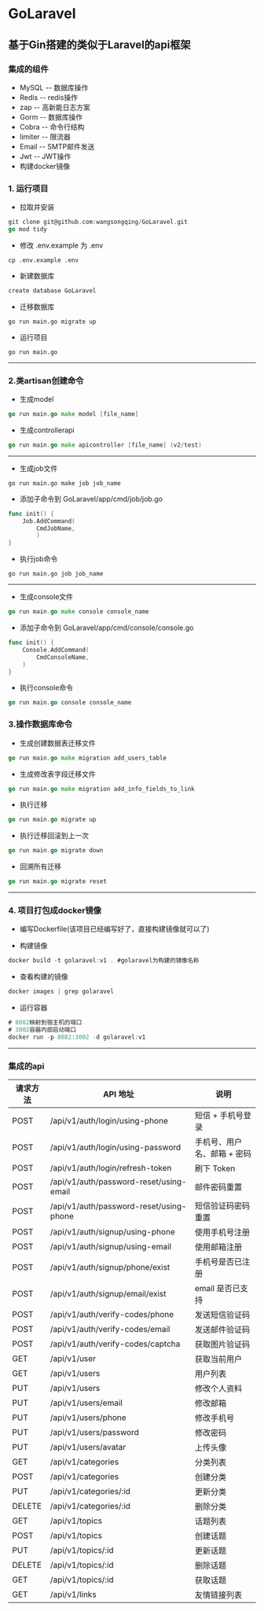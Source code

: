 # GoLaravel
## 基于Gin搭建的类似于Laravel的api框架

### 集成的组件
- MySQL -- 数据库操作
- Redis -- redis操作
- zap -- 高新能日志方案
- Gorm -- 数据库操作
- Cobra -- 命令行结构
- limiter -- 限流器
- Email -- SMTP邮件发送
- Jwt -- JWT操作
- 构建docker镜像

### 1. 运行项目

- 拉取并安装
```go
git clone git@github.com:wangsongqing/GoLaravel.git
go mod tidy
```
- 修改 .env.example 为 .env
```azure
cp .env.example .env 
```

- 新建数据库
```go
create database GoLaravel
```

- 迁移数据库
```azure
go run main.go migrate up
```
- 运行项目
```azure
go run main.go
```
---
### 2.类artisan创建命令
- 生成model
```go
go run main.go make model [file_name]
```

- 生成controllerapi
```go
go run main.go make apicontroller [file_name] (v2/test)
```


---


- 生成job文件
```azure
go run main.go make job job_name
```
- 添加子命令到 GoLaravel/app/cmd/job/job.go 
```go
func init() {
	Job.AddCommand(
		CmdJobName,
		)
}
```
- 执行job命令
```azure
go run main.go job job_name
```

---


- 生成console文件
```go
go run main.go make console console_name
```

- 添加子命令到 GoLaravel/app/cmd/console/console.go 
```go
func init() {
	Console.AddCommand(
		CmdConsoleName,
	)
}
```
- 执行console命令
```go
go run main.go console console_name
```

### 3.操作数据库命令
- 生成创建数据表迁移文件
```go
go run main.go make migration add_users_table
```

- 生成修改表字段迁移文件
```go
go run main.go make migration add_info_fields_to_link
```

- 执行迁移
```go
go run main.go migrate up
```

- 执行迁移回滚到上一次
```go
go run main.go migrate down
```

- 回溯所有迁移
```go
go run main.go migrate reset
```
--- 

### 4. 项目打包成docker镜像
- 编写Dockerfile(该项目已经编写好了，直接构建镜像就可以了)

- 构建镜像
```go
docker build -t golaravel:v1 . #golaravel为构建的镜像名称
```
- 查看构建的镜像
```go
docker images | grep golaravel
```

- 运行容器
```go
# 8082映射到宿主机的端口
# 3002容器内部启动端口
docker run -p 8082:3002 -d golaravel:v1
```
---
### 集成的api
| **请求方法** | **API 地址** | **说明** |
| --- | --- | --- |
| POST | /api/v1/auth/login/using-phone | 短信 + 手机号登录 |
| POST | /api/v1/auth/login/using-password | 手机号、用户名、邮箱 + 密码 |
| POST | /api/v1/auth/login/refresh-token | 刷下 Token |
| POST | /api/v1/auth/password-reset/using-email | 邮件密码重置 |
| POST | /api/v1/auth/password-reset/using-phone | 短信验证码密码重置 |
| POST | /api/v1/auth/signup/using-phone | 使用手机号注册 |
| POST | /api/v1/auth/signup/using-email | 使用邮箱注册 |
| POST | /api/v1/auth/signup/phone/exist | 手机号是否已注册 |
| POST | /api/v1/auth/signup/email/exist | email 是否已支持 |
| POST | /api/v1/auth/verify-codes/phone | 发送短信验证码 |
| POST | /api/v1/auth/verify-codes/email | 发送邮件验证码 |
| POST | /api/v1/auth/verify-codes/captcha | 获取图片验证码 |
| GET | /api/v1/user | 获取当前用户 |
| GET | /api/v1/users | 用户列表 |
| PUT | /api/v1/users | 修改个人资料 |
| PUT | /api/v1/users/email | 修改邮箱 |
| PUT | /api/v1/users/phone | 修改手机号 |
| PUT | /api/v1/users/password | 修改密码 |
| PUT | /api/v1/users/avatar | 上传头像 |
| GET | /api/v1/categories | 分类列表 |
| POST | /api/v1/categories | 创建分类 |
| PUT | /api/v1/categories/:id | 更新分类 |
| DELETE | /api/v1/categories/:id | 删除分类 |
| GET | /api/v1/topics | 话题列表 |
| POST | /api/v1/topics | 创建话题 |
| PUT | /api/v1/topics/:id | 更新话题 |
| DELETE | /api/v1/topics/:id | 删除话题 |
| GET | /api/v1/topics/:id | 获取话题 |
| GET | /api/v1/links | 友情链接列表 |


